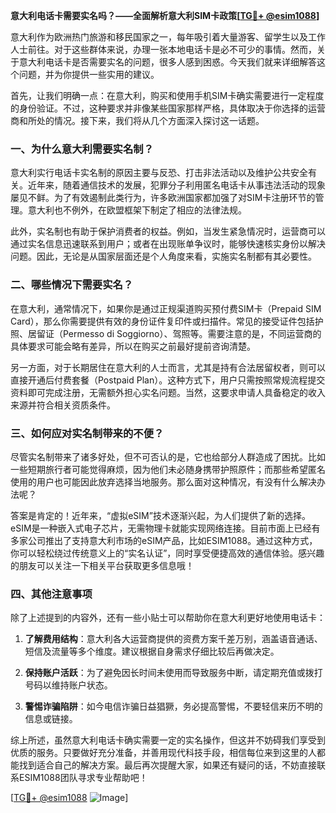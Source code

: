 **意大利电话卡需要实名吗？——全面解析意大利SIM卡政策[[TG💪+ @esim1088](https://t.me/s/esim1088)]**

意大利作为欧洲热门旅游和移民国家之一，每年吸引着大量游客、留学生以及工作人士前往。对于这些群体来说，办理一张本地电话卡是必不可少的事情。然而，关于意大利电话卡是否需要实名的问题，很多人感到困惑。今天我们就来详细解答这个问题，并为你提供一些实用的建议。

首先，让我们明确一点：在意大利，购买和使用手机SIM卡确实需要进行一定程度的身份验证。不过，这种要求并非像某些国家那样严格，具体取决于你选择的运营商和所处的情况。接下来，我们将从几个方面深入探讨这一话题。

### 一、为什么意大利需要实名制？

意大利实行电话卡实名制的原因主要与反恐、打击非法活动以及维护公共安全有关。近年来，随着通信技术的发展，犯罪分子利用匿名电话卡从事违法活动的现象屡见不鲜。为了有效遏制此类行为，许多欧洲国家都加强了对SIM卡注册环节的管理。意大利也不例外，在欧盟框架下制定了相应的法律法规。

此外，实名制也有助于保护消费者的权益。例如，当发生紧急情况时，运营商可以通过实名信息迅速联系到用户；或者在出现账单争议时，能够快速核实身份以解决问题。因此，无论是从国家层面还是个人角度来看，实施实名制都有其必要性。

### 二、哪些情况下需要实名？

在意大利，通常情况下，如果你是通过正规渠道购买预付费SIM卡（Prepaid SIM Card），那么你需要提供有效的身份证件复印件或扫描件。常见的接受证件包括护照、居留证（Permesso di Soggiorno）、驾照等。需要注意的是，不同运营商的具体要求可能会略有差异，所以在购买之前最好提前咨询清楚。

另一方面，对于长期居住在意大利的人士而言，尤其是持有合法居留权者，则可以直接开通后付费套餐（Postpaid Plan）。这种方式下，用户只需按照常规流程提交资料即可完成注册，无需额外担心实名问题。当然，这要求申请人具备稳定的收入来源并符合相关资质条件。

### 三、如何应对实名制带来的不便？

尽管实名制带来了诸多好处，但不可否认的是，它也给部分人群造成了困扰。比如一些短期旅行者可能觉得麻烦，因为他们未必随身携带护照原件；而那些希望匿名使用的用户也可能因此放弃选择当地服务。那么面对这种情况，有没有什么解决办法呢？

答案是肯定的！近年来，“虚拟eSIM”技术逐渐兴起，为人们提供了新的选择。eSIM是一种嵌入式电子芯片，无需物理卡就能实现网络连接。目前市面上已经有多家公司推出了支持意大利市场的eSIM产品，比如ESIM1088。通过这种方式，你可以轻松绕过传统意义上的“实名认证”，同时享受便捷高效的通信体验。感兴趣的朋友可以关注一下相关平台获取更多信息哦！

### 四、其他注意事项

除了上述提到的内容外，还有一些小贴士可以帮助你在意大利更好地使用电话卡：

1. **了解费用结构**：意大利各大运营商提供的资费方案千差万别，涵盖语音通话、短信及流量等多个维度。建议根据自身需求仔细比较后再做决定。
   
2. **保持账户活跃**：为了避免因长时间未使用而导致服务中断，请定期充值或拨打号码以维持账户状态。
   
3. **警惕诈骗陷阱**：如今电信诈骗日益猖獗，务必提高警惕，不要轻信来历不明的信息或链接。

综上所述，虽然意大利电话卡确实需要一定的实名操作，但这并不妨碍我们享受到优质的服务。只要做好充分准备，并善用现代科技手段，相信每位来到这里的人都能找到适合自己的解决方案。最后再次提醒大家，如果还有疑问的话，不妨直接联系ESIM1088团队寻求专业帮助吧！

[[TG💪+ @esim1088](https://t.me/s/esim1088) ![Image](https://i.postimg.cc/4NQfJmqS/Snipaste-2025-05-13-00-14-12.png)]